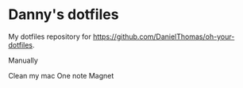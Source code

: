 # Danny's dotfiles #

My dotfiles repository for https://github.com/DanielThomas/oh-your-dotfiles.

Manually

Clean my mac
One note
Magnet